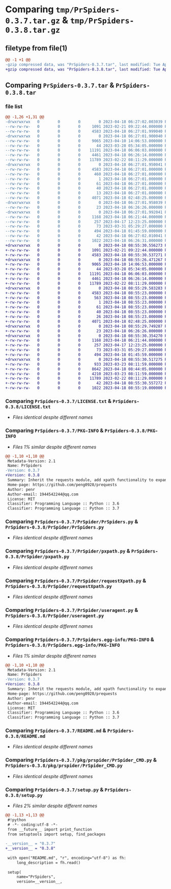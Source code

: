 # Comparing `tmp/PrSpiders-0.3.7.tar.gz` & `tmp/PrSpiders-0.3.8.tar.gz`

## filetype from file(1)

```diff
@@ -1 +1 @@
-gzip compressed data, was "PrSpiders-0.3.7.tar", last modified: Tue Apr 18 06:27:02 2023, max compression
+gzip compressed data, was "PrSpiders-0.3.8.tar", last modified: Tue Apr 18 08:55:30 2023, max compression
```

## Comparing `PrSpiders-0.3.7.tar` & `PrSpiders-0.3.8.tar`

### file list

```diff
@@ -1,26 +1,31 @@
-drwxrwxrwx   0        0        0        0 2023-04-18 06:27:02.003039 PrSpiders-0.3.7/
--rw-rw-rw-   0        0        0     1091 2023-02-21 09:22:44.000000 PrSpiders-0.3.7/LICENSE.txt
--rw-rw-rw-   0        0        0     4583 2023-04-18 06:27:01.999040 PrSpiders-0.3.7/PKG-INFO
-drwxrwxrwx   0        0        0        0 2023-04-18 06:27:01.900040 PrSpiders-0.3.7/PrSpider/
--rw-rw-rw-   0        0        0     9065 2023-04-10 14:06:53.000000 PrSpiders-0.3.7/PrSpider/PrSpiders.py
--rw-rw-rw-   0        0        0       44 2023-03-28 05:34:05.000000 PrSpiders-0.3.7/PrSpider/__init__.py
--rw-rw-rw-   0        0        0    11191 2023-04-18 06:06:03.000000 PrSpiders-0.3.7/PrSpider/pxpath.py
--rw-rw-rw-   0        0        0     4461 2023-04-18 06:26:14.000000 PrSpiders-0.3.7/PrSpider/requestXpath.py
--rw-rw-rw-   0        0        0    11789 2023-02-22 08:11:29.000000 PrSpiders-0.3.7/PrSpider/useragent.py
-drwxrwxrwx   0        0        0        0 2023-04-18 06:27:01.950041 PrSpiders-0.3.7/PrSpiders.egg-info/
--rw-rw-rw-   0        0        0     4583 2023-04-18 06:27:01.000000 PrSpiders-0.3.7/PrSpiders.egg-info/PKG-INFO
--rw-rw-rw-   0        0        0      460 2023-04-18 06:27:01.000000 PrSpiders-0.3.7/PrSpiders.egg-info/SOURCES.txt
--rw-rw-rw-   0        0        0        1 2023-04-18 06:27:01.000000 PrSpiders-0.3.7/PrSpiders.egg-info/dependency_links.txt
--rw-rw-rw-   0        0        0       61 2023-04-18 06:27:01.000000 PrSpiders-0.3.7/PrSpiders.egg-info/entry_points.txt
--rw-rw-rw-   0        0        0       40 2023-04-18 06:27:01.000000 PrSpiders-0.3.7/PrSpiders.egg-info/requires.txt
--rw-rw-rw-   0        0        0       13 2023-04-18 06:27:01.000000 PrSpiders-0.3.7/PrSpiders.egg-info/top_level.txt
--rw-rw-rw-   0        0        0     4071 2023-04-18 02:48:25.000000 PrSpiders-0.3.7/README.md
-drwxrwxrwx   0        0        0        0 2023-04-18 06:27:01.958039 PrSpiders-0.3.7/pkg/
--rw-rw-rw-   0        0        0       23 2023-04-18 06:26:26.000000 PrSpiders-0.3.7/pkg/__init__.py
-drwxrwxrwx   0        0        0        0 2023-04-18 06:27:01.992041 PrSpiders-0.3.7/pkg/prspider/
--rw-rw-rw-   0        0        0     1168 2023-04-18 06:21:44.000000 PrSpiders-0.3.7/pkg/prspider/PrSpider_CMD.py
--rw-rw-rw-   0        0        0      257 2023-04-17 12:23:25.000000 PrSpiders-0.3.7/pkg/prspider/PrSpider_run.py
--rw-rw-rw-   0        0        0       73 2023-03-31 05:29:27.000000 PrSpiders-0.3.7/pkg/prspider/__init__.py
--rw-rw-rw-   0        0        0      494 2023-04-18 01:45:59.000000 PrSpiders-0.3.7/pkg/prspider/start.py
--rw-rw-rw-   0        0        0       42 2023-04-18 06:27:02.010041 PrSpiders-0.3.7/setup.cfg
--rw-rw-rw-   0        0        0     1022 2023-04-18 06:26:31.000000 PrSpiders-0.3.7/setup.py
+drwxrwxrwx   0        0        0        0 2023-04-18 08:55:30.556273 PrSpiders-0.3.8/
+-rw-rw-rw-   0        0        0     1091 2023-02-21 09:22:44.000000 PrSpiders-0.3.8/LICENSE.txt
+-rw-rw-rw-   0        0        0     4583 2023-04-18 08:55:30.537271 PrSpiders-0.3.8/PKG-INFO
+drwxrwxrwx   0        0        0        0 2023-04-18 08:55:26.471267 PrSpiders-0.3.8/PrSpider/
+-rw-rw-rw-   0        0        0     9065 2023-04-10 14:06:53.000000 PrSpiders-0.3.8/PrSpider/PrSpiders.py
+-rw-rw-rw-   0        0        0       44 2023-03-28 05:34:05.000000 PrSpiders-0.3.8/PrSpider/__init__.py
+-rw-rw-rw-   0        0        0    11191 2023-04-18 06:06:03.000000 PrSpiders-0.3.8/PrSpider/pxpath.py
+-rw-rw-rw-   0        0        0     4461 2023-04-18 06:26:14.000000 PrSpiders-0.3.8/PrSpider/requestXpath.py
+-rw-rw-rw-   0        0        0    11789 2023-02-22 08:11:29.000000 PrSpiders-0.3.8/PrSpider/useragent.py
+drwxrwxrwx   0        0        0        0 2023-04-18 08:55:29.583283 PrSpiders-0.3.8/PrSpiders.egg-info/
+-rw-rw-rw-   0        0        0     4583 2023-04-18 08:55:23.000000 PrSpiders-0.3.8/PrSpiders.egg-info/PKG-INFO
+-rw-rw-rw-   0        0        0      563 2023-04-18 08:55:23.000000 PrSpiders-0.3.8/PrSpiders.egg-info/SOURCES.txt
+-rw-rw-rw-   0        0        0        1 2023-04-18 08:55:23.000000 PrSpiders-0.3.8/PrSpiders.egg-info/dependency_links.txt
+-rw-rw-rw-   0        0        0       61 2023-04-18 08:55:23.000000 PrSpiders-0.3.8/PrSpiders.egg-info/entry_points.txt
+-rw-rw-rw-   0        0        0       40 2023-04-18 08:55:23.000000 PrSpiders-0.3.8/PrSpiders.egg-info/requires.txt
+-rw-rw-rw-   0        0        0       26 2023-04-18 08:55:23.000000 PrSpiders-0.3.8/PrSpiders.egg-info/top_level.txt
+-rw-rw-rw-   0        0        0     4071 2023-04-18 02:48:25.000000 PrSpiders-0.3.8/README.md
+drwxrwxrwx   0        0        0        0 2023-04-18 08:55:29.749287 PrSpiders-0.3.8/pkg/
+-rw-rw-rw-   0        0        0       23 2023-04-18 06:26:26.000000 PrSpiders-0.3.8/pkg/__init__.py
+drwxrwxrwx   0        0        0        0 2023-04-18 08:55:30.354270 PrSpiders-0.3.8/pkg/prspider/
+-rw-rw-rw-   0        0        0     1168 2023-04-18 06:21:44.000000 PrSpiders-0.3.8/pkg/prspider/PrSpider_CMD.py
+-rw-rw-rw-   0        0        0      257 2023-04-17 12:23:25.000000 PrSpiders-0.3.8/pkg/prspider/PrSpider_run.py
+-rw-rw-rw-   0        0        0       73 2023-03-31 05:29:27.000000 PrSpiders-0.3.8/pkg/prspider/__init__.py
+-rw-rw-rw-   0        0        0      494 2023-04-18 01:45:59.000000 PrSpiders-0.3.8/pkg/prspider/start.py
+drwxrwxrwx   0        0        0        0 2023-04-18 08:55:30.517275 PrSpiders-0.3.8/requestXpath/
+-rw-rw-rw-   0        0        0      933 2023-03-23 08:11:59.000000 PrSpiders-0.3.8/requestXpath/__init__.py
+-rw-rw-rw-   0        0        0     8642 2023-04-18 08:44:05.000000 PrSpiders-0.3.8/requestXpath/pxpath.py
+-rw-rw-rw-   0        0        0     4210 2023-03-23 08:11:59.000000 PrSpiders-0.3.8/requestXpath/requestXpath.py
+-rw-rw-rw-   0        0        0    11789 2023-02-22 08:11:29.000000 PrSpiders-0.3.8/requestXpath/useragent.py
+-rw-rw-rw-   0        0        0       42 2023-04-18 08:55:30.557272 PrSpiders-0.3.8/setup.cfg
+-rw-rw-rw-   0        0        0     1022 2023-04-18 08:55:19.000000 PrSpiders-0.3.8/setup.py
```

### Comparing `PrSpiders-0.3.7/LICENSE.txt` & `PrSpiders-0.3.8/LICENSE.txt`

 * *Files identical despite different names*

### Comparing `PrSpiders-0.3.7/PKG-INFO` & `PrSpiders-0.3.8/PKG-INFO`

 * *Files 1% similar despite different names*

```diff
@@ -1,10 +1,10 @@
 Metadata-Version: 2.1
 Name: PrSpiders
-Version: 0.3.7
+Version: 0.3.8
 Summary: Inherit the requests module, add xpath functionality to expand the API, and handle request failures and retries
 Home-page: https://github.com/peng0928/prequests
 Author: penr
 Author-email: 1944542244@qq.com
 License: MIT
 Classifier: Programming Language :: Python :: 3.6
 Classifier: Programming Language :: Python :: 3.7
```

### Comparing `PrSpiders-0.3.7/PrSpider/PrSpiders.py` & `PrSpiders-0.3.8/PrSpider/PrSpiders.py`

 * *Files identical despite different names*

### Comparing `PrSpiders-0.3.7/PrSpider/pxpath.py` & `PrSpiders-0.3.8/PrSpider/pxpath.py`

 * *Files identical despite different names*

### Comparing `PrSpiders-0.3.7/PrSpider/requestXpath.py` & `PrSpiders-0.3.8/PrSpider/requestXpath.py`

 * *Files identical despite different names*

### Comparing `PrSpiders-0.3.7/PrSpider/useragent.py` & `PrSpiders-0.3.8/PrSpider/useragent.py`

 * *Files identical despite different names*

### Comparing `PrSpiders-0.3.7/PrSpiders.egg-info/PKG-INFO` & `PrSpiders-0.3.8/PrSpiders.egg-info/PKG-INFO`

 * *Files 1% similar despite different names*

```diff
@@ -1,10 +1,10 @@
 Metadata-Version: 2.1
 Name: PrSpiders
-Version: 0.3.7
+Version: 0.3.8
 Summary: Inherit the requests module, add xpath functionality to expand the API, and handle request failures and retries
 Home-page: https://github.com/peng0928/prequests
 Author: penr
 Author-email: 1944542244@qq.com
 License: MIT
 Classifier: Programming Language :: Python :: 3.6
 Classifier: Programming Language :: Python :: 3.7
```

### Comparing `PrSpiders-0.3.7/README.md` & `PrSpiders-0.3.8/README.md`

 * *Files identical despite different names*

### Comparing `PrSpiders-0.3.7/pkg/prspider/PrSpider_CMD.py` & `PrSpiders-0.3.8/pkg/prspider/PrSpider_CMD.py`

 * *Files identical despite different names*

### Comparing `PrSpiders-0.3.7/setup.py` & `PrSpiders-0.3.8/setup.py`

 * *Files 2% similar despite different names*

```diff
@@ -1,13 +1,13 @@
 #!python
 # -*- coding:utf-8 -*-
 from __future__ import print_function
 from setuptools import setup, find_packages
 
-__version__ = "0.3.7"
+__version__ = "0.3.8"
 
 with open("README.md", "r", encoding="utf-8") as fh:
     long_description = fh.read()
 
 setup(
     name="PrSpiders",
     version=__version__,
```

